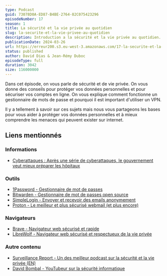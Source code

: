 ```yaml
---
type: Podcast
guid: 73078D0A-ED87-B4BE-2764-82C075423296
episodeNumber: 17
season: 1
title: La sécurité et la vie privée au quotidien
slug: la-securite-et-la-vie-privee-au-quotidien
description: Introduction a la sécurité et la vie privée au quotidien. Nous vous partageons nos conseils pour protéger vos données personnelles et sécuriser vos comptes en ligne.
publicationDate: 2024-03-26
url: https://erreur200.s3.eu-west-3.amazonaws.com/17-la-securite-et-la-vie+privee-au-quotidien.mp3
status: published
author: David Dias & Jean-Rémy Duboc
episodeType: full
duration: 3042
size: 116000000
---
```


Dans cet épisode, on vous parle de sécurité et de vie privée. On vous donne des conseils pour protéger vos données personnelles et pour sécuriser vos comptes en ligne. On vous explique comment fonctionne un gestionnaire de mots de passe et pourquoi il est important d'utiliser un VPN.

Il y a tellement à savoir sur ces sujets mais nous vous partageons les bases pour vous aider à protéger vos données personnelles et à mieux comprendre les menaces qui peuvent exister sur internet.

## Liens mentionnés

### Informations
* [Cyberattaques : Après une série de cyberattaques, le gouvernement veut mieux préparer les hôpitaux](https://www.20minutes.fr/societe/4015937-20221222-gouvernement-veut-mieux-preparer-hopitaux-face-cyberattaques)

### Outils

* [1Password - Gestionnaire de mot de passes](https://1password.com/fr)
* [Bitwarden - Gestionnaire de mot de passes open source](https://bitwarden.com/)
* [SimpleLogin - Envoyer et recevoir des emails anonymement](https://simplelogin.io/)
* [Proton - Le meilleur et plus sécurisé webmail (et plus encore)](https://proton.me/)

### Navigateurs

* [Brave - Navigateur web sécurisé et rapide](https://brave.com/)
* [LibreWolf - Navigateur web sécurisé et respectueux de la vie privée](https://librewolf.net/)

### Autre contenu
* [Surveillance Report - Un des meilleur podcast sur la sécurité et la vie privée (EN)](https://surveillancereport.tech/)
* [David Bombal - YouTubeur sur la sécurité informatique](https://www.youtube.com/@davidbombal)

